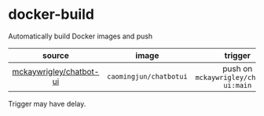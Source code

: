 # docker-build

Automatically build Docker images and push

|                            source                            |         image          |      trigger      |
| :----------------------------------------------------------: | :--------------------: | :---------------: |
| [mckaywrigley/chatbot-ui](https://github.com/mckaywrigley/chatbot-ui) | `caomingjun/chatbotui` | push on `mckaywrigley/chatbot-ui:main` |

Trigger may have delay.
